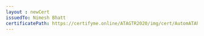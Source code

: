 ```yaml
--- 
layout : newCert 
issuedTo: Nimesh Bhatt 
certificatePath: https://certifyme.online/ATAGTR2020/img/cert/AutomATAhon/NimeshBhatt_a2ad4.png
--- 
```

